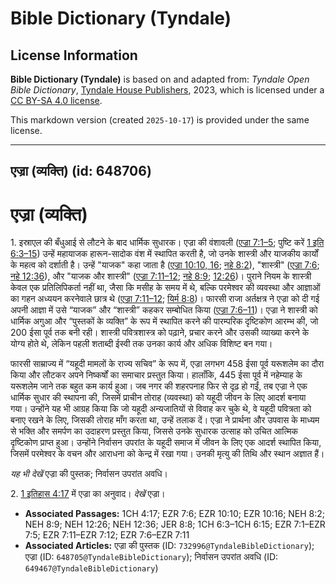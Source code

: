# Bible Dictionary (Tyndale)

## License Information

**Bible Dictionary (Tyndale)** is based on and adapted from: _Tyndale Open Bible Dictionary_, [Tyndale House Publishers](https://tyndaleopenresources.com/), 2023, which is licensed under a [CC BY-SA 4.0 license](https://creativecommons.org/licenses/by-sa/4.0/legalcode.en).

This markdown version (created `2025-10-17`) is provided under the same license.



--------------------------------

## एज्रा (व्यक्ति) (id: 648706)

एज्रा (व्यक्ति)
===============

1\. इस्राएल की बँधुआई से लौटने के बाद धार्मिक सुधारक। एज्रा की वंशावली ([एज्रा 7:1–5](https://ref.ly/Ezra7:1-Ezra7:5); पुष्टि करें [1 इति 6:3–15](https://ref.ly/1Chr6:3-1Chr6:15)) उन्हें महायाजक हारून\-सादोक वंश में स्थापित करती है, जो उनके शास्त्री और याजकीय कार्यों के महत्व को दर्शाती है। उन्हें "याजक" कहा जाता है ([एज्रा 10:10, 16](https://ref.ly/Ezra10:10,Ezra10:16); [नहे 8:2](https://ref.ly/Neh8:2)), "शास्त्री" ([एज्रा 7:6](https://ref.ly/Ezra7:6); [नहे 12:36](https://ref.ly/Neh12:36)), और "याजक और शास्त्री" ([एज्रा 7:11–12](https://ref.ly/Ezra7:11-Ezra7:12); [नहे 8:9](https://ref.ly/Neh8:9); [12:26](https://ref.ly/Neh12:26))। पुराने नियम के शास्त्री केवल एक प्रतिलिपिकर्ता नहीं था, जैसा कि मसीह के समय में थे, बल्कि परमेश्वर की व्यवस्था और आज्ञाओं का गहन अध्ययन करनेवाले छात्र थे ([एज्रा 7:11–12](https://ref.ly/Ezra7:11-Ezra7:12); [यिर्म 8:8](https://ref.ly/Jer8:8))। फारसी राजा अर्तक्षत्र ने एज्रा को दी गई अपनी आज्ञा में उसे “याजक” और “शास्त्री” कहकर सम्बोधित किया ([एज्रा 7:6–11](https://ref.ly/Ezra7:6-Ezra7:11))। एज्रा ने शास्त्री को धार्मिक अगुआ और “पुस्तकों के व्यक्ति” के रूप में स्थापित करने की पारम्परिक दृष्टिकोण आरम्भ की, जो 200 ईसा पूर्व तक बनी रही। शास्त्री पवित्रशास्त्र को पढ़ाने, प्रचार करने और उसकी व्याख्या करने के योग्य होते थे, लेकिन पहली शताब्दी ईस्वी तक उनका कार्य और अधिक विशिष्ट बन गया।

फारसी साम्राज्य में “यहूदी मामलों के राज्य सचिव” के रूप में, एज्रा लगभग 458 ईसा पूर्व यरूशलेम का दौरा किया और लौटकर अपने निष्कर्षों का समाचार प्रस्तुत किया। हालाँकि, 445 ईसा पूर्व में नहेम्याह के यरूशलेम जाने तक बहुत कम कार्य हुआ। जब नगर की शहरपनाह फिर से दृढ़ हो गईं, तब एज्रा ने एक धार्मिक सुधार की स्थापना की, जिसमें प्राचीन तोराह (व्यवस्था) को यहूदी जीवन के लिए आदर्श बनाया गया। उन्होंने यह भी आग्रह किया कि जो यहूदी अन्यजातियों से विवाह कर चुके थे, वे यहूदी पवित्रता को बनाए रखने के लिए, जिसकी तोराह माँग करता था, उन्हें तलाक दें। एज्रा ने प्रार्थना और उपवास के माध्यम से भक्ति और समर्पण का उदाहरण प्रस्तुत किया, जिससे उनके सुधारक उत्साह को उचित आत्मिक दृष्टिकोण प्राप्त हुआ। उन्होंने निर्वासन उपरांत के यहूदी समाज में जीवन के लिए एक आदर्श स्थापित किया, जिसमें परमेश्वर के वचन और आराधना को केन्द्र में रखा गया। उनकी मृत्यु की तिथि और स्थान अज्ञात हैं।

*यह भी देखें* एज्रा की पुस्तक; निर्वासन उपरांत अवधि।

2\. [1 इतिहास 4:17](https://ref.ly/1Chr4:17) में एज्रा का अनुवाद। *देखें* एज्रा।

* **Associated Passages:** 1CH 4:17; EZR 7:6; EZR 10:10; EZR 10:16; NEH 8:2; NEH 8:9; NEH 12:26; NEH 12:36; JER 8:8; 1CH 6:3–1CH 6:15; EZR 7:1–EZR 7:5; EZR 7:11–EZR 7:12; EZR 7:6–EZR 7:11
* **Associated Articles:** एज्रा की पुस्तक (ID: `732996@TyndaleBibleDictionary`); एज्रा (ID: `648705@TyndaleBibleDictionary`); निर्वासन उपरांत अवधि (ID: `649467@TyndaleBibleDictionary`)

